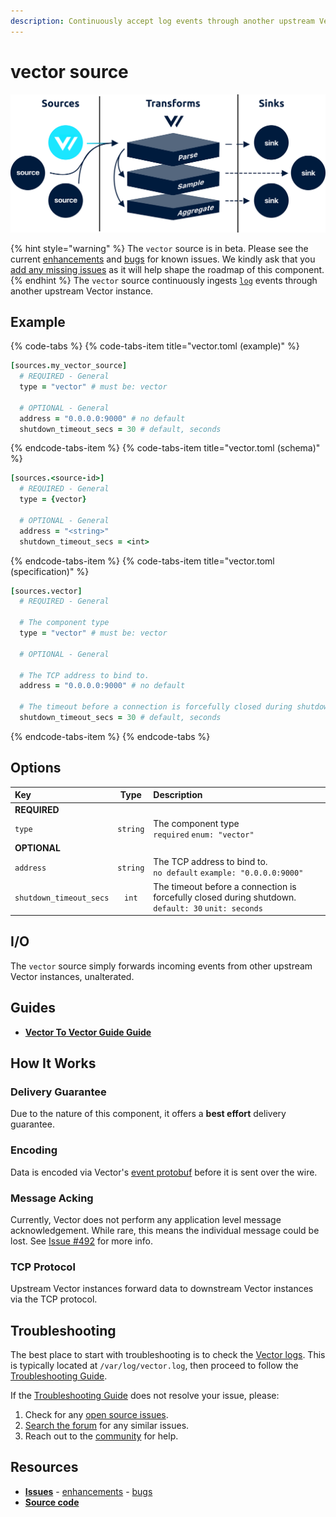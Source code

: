 ```yaml
---
description: Continuously accept log events through another upstream Vector instance
---
```


<!---
!!!WARNING!!!!

This file is autogenerated! Please do not manually edit this file.
Instead, please modify the contents of `dist/config/schema.toml`.
-->


# vector source

![](../../../assets/vector-source.svg)

{% hint style="warning" %}
The `vector` source is in beta. Please see the current [enhancements](https://github.com/timberio/vector/issues?q=is%3Aopen+is%3Aissue+label%3A%22Source%3A+vector%22+label%3A%22Type%3A+Enhancement%22) and [bugs](https://github.com/timberio/vector/issues?q=is%3Aopen+is%3Aissue+label%3A%22Source%3A+vector%22+label%3A%22Type%3A+Bug%22) for known issues. We kindly ask that you [add any missing issues](https://github.com/timberio/vector/issues/new?labels=Source%3A+vector) as it will help shape the roadmap of this component.
{% endhint %}
The `vector` source continuously ingests [`log`][log_event] events through another upstream Vector instance.

## Example

{% code-tabs %}
{% code-tabs-item title="vector.toml (example)" %}
```coffeescript
[sources.my_vector_source]
  # REQUIRED - General
  type = "vector" # must be: vector

  # OPTIONAL - General
  address = "0.0.0.0:9000" # no default
  shutdown_timeout_secs = 30 # default, seconds
```
{% endcode-tabs-item %}
{% code-tabs-item title="vector.toml (schema)" %}
```coffeescript
[sources.<source-id>]
  # REQUIRED - General
  type = {vector}

  # OPTIONAL - General
  address = "<string>"
  shutdown_timeout_secs = <int>
```
{% endcode-tabs-item %}
{% code-tabs-item title="vector.toml (specification)" %}
```coffeescript
[sources.vector]
  # REQUIRED - General

  # The component type
  type = "vector" # must be: vector

  # OPTIONAL - General

  # The TCP address to bind to.
  address = "0.0.0.0:9000" # no default

  # The timeout before a connection is forcefully closed during shutdown.
  shutdown_timeout_secs = 30 # default, seconds
```
{% endcode-tabs-item %}
{% endcode-tabs %}

## Options

| Key  | Type  | Description |
| :--- | :---: | :---------- |
| **REQUIRED** | | |
| `type` | `string` | The component type<br />`required` `enum: "vector"` |
| **OPTIONAL** | | |
| `address` | `string` | The TCP address to bind to.<br />`no default` `example: "0.0.0.0:9000"` |
| `shutdown_timeout_secs` | `int` | The timeout before a connection is forcefully closed during shutdown.<br />`default: 30` `unit: seconds` |

## I/O



The `vector` source simply forwards incoming events from other upstream Vector instances, unalterated.

## Guides

* [**Vector To Vector Guide Guide**](/usage/guides/vector-to-vector-guide.md)

## How It Works

### Delivery Guarantee

Due to the nature of this component, it offers a **best effort**
delivery guarantee.

### Encoding

Data is encoded via Vector's [event protobuf][event_proto] before it is sent over the wire.

### Message Acking

Currently, Vector does not perform any application level message acknowledgement. While rare, this means the individual message could be lost. See [Issue #492][issue_492] for more info.

### TCP Protocol

Upstream Vector instances forward data to downstream Vector instances via the TCP protocol.

## Troubleshooting

The best place to start with troubleshooting is to check the
[Vector logs][monitoring_logs]. This is typically located at
`/var/log/vector.log`, then proceed to follow the
[Troubleshooting Guide][troubleshooting].

If the [Troubleshooting Guide][troubleshooting] does not resolve your
issue, please:

1. Check for any [open source issues](https://github.com/timberio/vector/issues?q=is%3Aopen+is%3Aissue+label%3A%22Source%3A+vector%22).
2. [Search the forum][search_forum] for any similar issues.
2. Reach out to the [community][community] for help.

## Resources

* [**Issues**](https://github.com/timberio/vector/issues?q=is%3Aopen+is%3Aissue+label%3A%22Source%3A+vector%22) - [enhancements](https://github.com/timberio/vector/issues?q=is%3Aopen+is%3Aissue+label%3A%22Source%3A+vector%22+label%3A%22Type%3A+Enhancement%22) - [bugs](https://github.com/timberio/vector/issues?q=is%3Aopen+is%3Aissue+label%3A%22Source%3A+vector%22+label%3A%22Type%3A+Bug%22)
* [**Source code**](https://github.com/timberio/vector/tree/master/src/source/vector.rs)


[log_event]: "../../../about/data-model.md#log"
[event_proto]: "https://github.com/timberio/vector/blob/master/proto/event.proto"
[issue_492]: "https://github.com/timberio/vector/issues/492"
[monitoring_logs]: "../../../administration/moonitoring.md#logs"
[troubleshooting]: "../../../usages/guides/troubleshooting.md"
[search_forum]: "https://forum.vectorproject.io/search?expanded=true"
[community]: "https://vectorproject.io/community"

